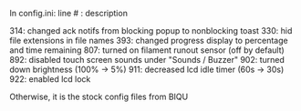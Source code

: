 In config.ini:
line # : description

314: changed ack notifs from blocking popup to nonblocking toast
330: hid file extensions in file names
393: changed progress display to percentage and time remaining
807: turned on filament runout sensor (off by default)
892: disabled touch screen sounds under "Sounds / Buzzer"
902: turned down brightness (100% -> 5%)
911: decreased lcd idle timer (60s -> 30s)
922: enabled lcd lock

Otherwise, it is the stock config files from BIQU
